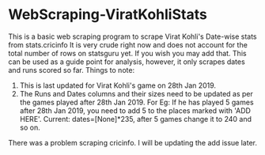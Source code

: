 # WebScraping-ViratKohliStats
This is a basic web scraping program to scrape Virat Kohli's Date-wise stats from stats.cricinfo
It is very crude right now and does not account for the total number of rows on statsguru yet. If you wish you may add that. 
This can be used as a guide point for analysis, however, it only scrapes dates and runs scored so far.
Things to note:
1. This is last updated for Virat Kohli's game on 28th Jan 2019.
2. The Runs and Dates columns and their sizes need to be updated as per the games played after 28th Jan 2019.
   For Eg: If he has played 5 games after 28th Jan 2019, you need to add 5 to the places marked with 'ADD HERE'. 
   Current: dates=[None]*235, after 5 games change it to 240 and so on.
   
There was a problem scraping cricinfo. I will be updating the add issue later.
